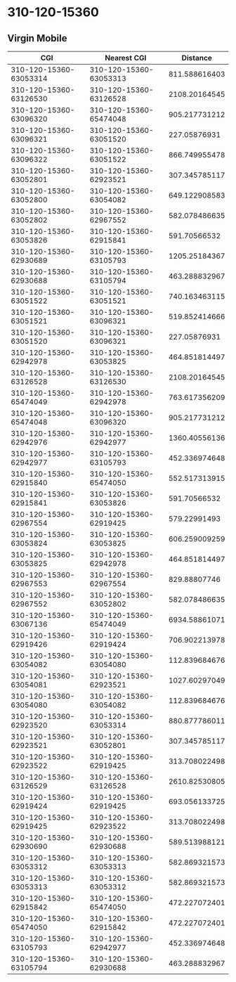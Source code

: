 # 310-120-15360
## Virgin Mobile


| CGI | Nearest CGI | Distance |
|-----|-------------|----------|
| 310-120-15360-63053314 | 310-120-15360-63053313 | 811.588616403 |
| 310-120-15360-63126530 | 310-120-15360-63126528 | 2108.20164545 |
| 310-120-15360-63096320 | 310-120-15360-65474048 | 905.217731212 |
| 310-120-15360-63096321 | 310-120-15360-63051520 | 227.05876931 |
| 310-120-15360-63096322 | 310-120-15360-63051522 | 866.749955478 |
| 310-120-15360-63052801 | 310-120-15360-62923521 | 307.345785117 |
| 310-120-15360-63052800 | 310-120-15360-63054082 | 649.122908583 |
| 310-120-15360-63052802 | 310-120-15360-62967552 | 582.078486635 |
| 310-120-15360-63053826 | 310-120-15360-62915841 | 591.70566532 |
| 310-120-15360-62930689 | 310-120-15360-63105793 | 1205.25184367 |
| 310-120-15360-62930688 | 310-120-15360-63105794 | 463.288832967 |
| 310-120-15360-63051522 | 310-120-15360-63051521 | 740.163463115 |
| 310-120-15360-63051521 | 310-120-15360-63096321 | 519.852414666 |
| 310-120-15360-63051520 | 310-120-15360-63096321 | 227.05876931 |
| 310-120-15360-62942978 | 310-120-15360-63053825 | 464.851814497 |
| 310-120-15360-63126528 | 310-120-15360-63126530 | 2108.20164545 |
| 310-120-15360-65474049 | 310-120-15360-62942978 | 763.617356209 |
| 310-120-15360-65474048 | 310-120-15360-63096320 | 905.217731212 |
| 310-120-15360-62942976 | 310-120-15360-62942977 | 1360.40556136 |
| 310-120-15360-62942977 | 310-120-15360-63105793 | 452.336974648 |
| 310-120-15360-62915840 | 310-120-15360-65474050 | 552.517313915 |
| 310-120-15360-62915841 | 310-120-15360-63053826 | 591.70566532 |
| 310-120-15360-62967554 | 310-120-15360-62919425 | 579.22991493 |
| 310-120-15360-63053824 | 310-120-15360-63053825 | 606.259009259 |
| 310-120-15360-63053825 | 310-120-15360-62942978 | 464.851814497 |
| 310-120-15360-62967553 | 310-120-15360-62967554 | 829.88807746 |
| 310-120-15360-62967552 | 310-120-15360-63052802 | 582.078486635 |
| 310-120-15360-63067136 | 310-120-15360-65474049 | 6934.58861071 |
| 310-120-15360-62919426 | 310-120-15360-62919424 | 706.902213978 |
| 310-120-15360-63054082 | 310-120-15360-63054080 | 112.839684676 |
| 310-120-15360-63054081 | 310-120-15360-62923521 | 1027.60297049 |
| 310-120-15360-63054080 | 310-120-15360-63054082 | 112.839684676 |
| 310-120-15360-62923520 | 310-120-15360-63053314 | 880.877786011 |
| 310-120-15360-62923521 | 310-120-15360-63052801 | 307.345785117 |
| 310-120-15360-62923522 | 310-120-15360-62919425 | 313.708022498 |
| 310-120-15360-63126529 | 310-120-15360-63126528 | 2610.82530805 |
| 310-120-15360-62919424 | 310-120-15360-62919425 | 693.056133725 |
| 310-120-15360-62919425 | 310-120-15360-62923522 | 313.708022498 |
| 310-120-15360-62930690 | 310-120-15360-62930688 | 589.513988121 |
| 310-120-15360-63053312 | 310-120-15360-63053313 | 582.869321573 |
| 310-120-15360-63053313 | 310-120-15360-63053312 | 582.869321573 |
| 310-120-15360-62915842 | 310-120-15360-65474050 | 472.227072401 |
| 310-120-15360-65474050 | 310-120-15360-62915842 | 472.227072401 |
| 310-120-15360-63105793 | 310-120-15360-62942977 | 452.336974648 |
| 310-120-15360-63105794 | 310-120-15360-62930688 | 463.288832967 |
